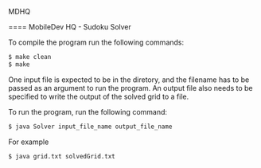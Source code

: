 MDHQ

====
MobileDev HQ - Sudoku Solver

To compile the program run the following commands:

```bash
$ make clean
$ make
```

One input file is expected to be in the diretory, and the filename has to be passed as an argument to run the program. An output file also needs to be specified to write the output of the solved grid to a file. 

To run the program, run the following command:

```bash
$ java Solver input_file_name output_file_name
```

For example

```bash
$ java grid.txt solvedGrid.txt
```
